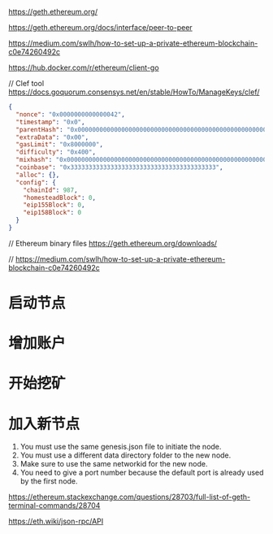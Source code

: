 https://geth.ethereum.org/

https://geth.ethereum.org/docs/interface/peer-to-peer

https://medium.com/swlh/how-to-set-up-a-private-ethereum-blockchain-c0e74260492c

https://hub.docker.com/r/ethereum/client-go

// Clef tool
https://docs.goquorum.consensys.net/en/stable/HowTo/ManageKeys/clef/

```json
{
  "nonce": "0x0000000000000042",
  "timestamp": "0x0",
  "parentHash": "0x0000000000000000000000000000000000000000000000000000000000000000",
  "extraData": "0x00",
  "gasLimit": "0x8000000",
  "difficulty": "0x400",
  "mixhash": "0x0000000000000000000000000000000000000000000000000000000000000000",
  "coinbase": "0x3333333333333333333333333333333333333333",
  "alloc": {},
  "config": {
    "chainId": 987,
    "homesteadBlock": 0,
    "eip155Block": 0,
    "eip158Block": 0
  }
}
```

// Ethereum binary files
https://geth.ethereum.org/downloads/

// 
https://medium.com/swlh/how-to-set-up-a-private-ethereum-blockchain-c0e74260492c


# 启动节点
# 增加账户
# 开始挖矿
# 加入新节点
1. You must use the same genesis.json file to initiate the node.
2. You must use a different data directory folder to the new node.
3. Make sure to use the same networkid for the new node.
4. You need to give a port number because the default port is already used by the first node.

https://ethereum.stackexchange.com/questions/28703/full-list-of-geth-terminal-commands/28704

https://eth.wiki/json-rpc/API